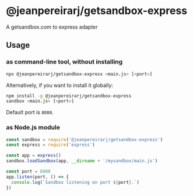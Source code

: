 # @jeanpereirarj/getsandbox-express
A getsandbox.com to express adapter

## Usage

### as command-line tool, without installing

```bash
npx @jeanpereirarj/getsandbox-express <main.js> [<port>]
```

Alternatively, if you want to install it globally:

```bash
npm install -g @jeanpereirarj/getsandbox-express
sandbox <main.js> [<port>]
```

Default port is `8080`.

### as Node.js module

```js
const sandbox = require('@jeanpereirarj/getsandbox-express')
const express = require('express')

const app = express()
sandbox.loadSandbox(app, __dirname + '/mysandbox/main.js')

const port = 8080
app.listen(port, () => {
  console.log(`Sandbox listening on port ${port}.`)
})
```
